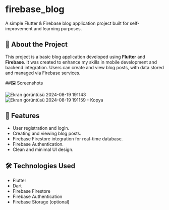 # firebase_blog

A simple Flutter & Firebase blog application project built for self-improvement and learning purposes.

## 📌 About the Project

This project is a basic blog application developed using **Flutter** and **Firebase**. It was created to enhance my skills in mobile development and backend integration. Users can create and view blog posts, with data stored and managed via Firebase services.

##🖼️ Screenshots

![Ekran görüntüsü 2024-08-19 191143](https://github.com/user-attachments/assets/6be3eeaa-f4e5-4645-ab76-a317dc4b3a21) ![Ekran görüntüsü 2024-08-19 191159 - Kopya](https://github.com/user-attachments/assets/656dfdae-1e45-4e53-8058-8d65a178ba2d)




## 🚀 Features

- User registration and login.
- Creating and viewing blog posts.
- Firebase Firestore integration for real-time database.
- Firebase Authentication.
- Clean and minimal UI design.

## 🛠️ Technologies Used

- Flutter
- Dart
- Firebase Firestore
- Firebase Authentication
- Firebase Storage (optional)


